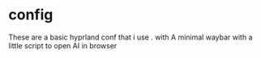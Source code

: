 # config
These are a basic hyprland conf that i use . with A minimal waybar with a little script to open AI in browser
